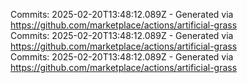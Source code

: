 Commits: 2025-02-20T13:48:12.089Z - Generated via https://github.com/marketplace/actions/artificial-grass
<br>
Commits: 2025-02-20T13:48:12.089Z - Generated via https://github.com/marketplace/actions/artificial-grass
<br>
Commits: 2025-02-20T13:48:12.089Z - Generated via https://github.com/marketplace/actions/artificial-grass
<br>
